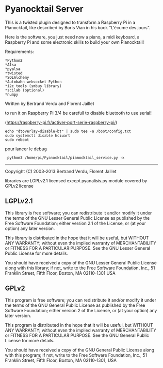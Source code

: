 Pyanocktail Server
============
  This is a twisted plugin designed to transform a Raspberry Pi in a Pianocktail, like described by Boris Vian in his book "L'écume des jours".
  
  Here is the software, you just need now a piano, a midi keyboard, a Raspberry Pi and some electronic skills to build your own Pianocktail! 

Requirements:

  	*Python2
  	*Alsa
  	*pyalsa
  	*twisted
  	*SQLAlchemy
  	*Autobahn websocket Python
  	*i2c tools (smbus library)
  	*scilab (optional)
	*numpy
  
Written by Bertrand Verdu and Florent Jaillet

to run it on Raspberry Pi 3/4 be carefull to disable bluetooth to use serial!

(https://raspberry-pi.fr/activer-port-serie-raspberry-pi/)

```
echo "dtoverlay=disable-bt" | sudo tee -a /boot/config.txt
sudo systemctl disable hciuart
sudo reboot
```  
pour lancer le debug
```
 python3 /home/pi/Pyanocktail/pianocktail_service.py -x
```

_________________

Copyright (C) 2003-2013  Bertrand Verdu, Florent Jaillet

libraries are LGPLv2.1 licensed except pyanalisis.py module covered by GPLv2 license



LGPLv2.1
---

This library is free software; you can redistribute it and/or
modify it under the terms of the GNU Lesser General Public
License as published by the Free Software Foundation; either
version 2.1 of the License, or (at your option) any later version.

This library is distributed in the hope that it will be useful,
but WITHOUT ANY WARRANTY; without even the implied warranty of
MERCHANTABILITY or FITNESS FOR A PARTICULAR PURPOSE.  See the GNU
Lesser General Public License for more details.

You should have received a copy of the GNU Lesser General Public
License along with this library; if not, write to the Free Software
Foundation, Inc., 51 Franklin Street, Fifth Floor, Boston, MA  02110-1301  USA

GPLv2
---

This program is free software; you can redistribute it and/or
modify it under the terms of the GNU General Public License
as published by the Free Software Foundation; either version 2
of the License, or (at your option) any later version.

This program is distributed in the hope that it will be useful,
but WITHOUT ANY WARRANTY; without even the implied warranty of
MERCHANTABILITY or FITNESS FOR A PARTICULAR PURPOSE.  See the
GNU General Public License for more details.

You should have received a copy of the GNU General Public License
along with this program; if not, write to the Free Software
Foundation, Inc., 51 Franklin Street, Fifth Floor, Boston, MA  02110-1301, USA
